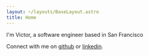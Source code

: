 ```yaml
---
layout: ~/layouts/BaseLayout.astro
title: Home
---
```


I'm Victor, a software engineer based in San Francisco

Connect with me on [github](https://github.com/iamvictorli) or [linkedin](https://www.linkedin.com/in/iamvictorli/).
